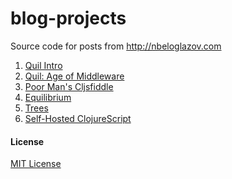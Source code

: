 blog-projects
=============

Source code for posts from http://nbeloglazov.com

1. [Quil Intro](https://github.com/nbeloglazov/blog-projects/tree/master/quil-intro)
2. [Quil: Age of Middleware](https://github.com/nbeloglazov/blog-projects/tree/master/quil-age-of-middleware)
3. [Poor Man's Cljsfiddle](https://github.com/nbeloglazov/blog-projects/tree/master/cljsbin)
3. [Equilibrium](https://github.com/nbeloglazov/blog-projects/tree/master/equilibrium)
4. [Trees](https://github.com/nbeloglazov/blog-projects/tree/master/trees)
5. [Self-Hosted ClojureScript](https://github.com/nbeloglazov/blog-projects/tree/master/self-hosted-cljs)

#### License

[MIT License](https://github.com/nbeloglazov/blog-projects/blob/master/LICENSE)
